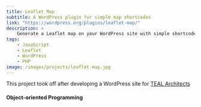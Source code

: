 ```yaml
---
title: Leaflet Map
subtitle: A WordPress plugin for simple map shortcodes
link: "https://wordpress.org/plugins/leaflet-map/"
description: >
    Generate a Leaflet map on your WordPress site with simple shortcodes
tags:
    - JavaScript
    - Leaflet
    - WordPress
    - PHP
image: /images/projects/leaflet-map.jpg
---
```


This project took off after developing a WordPress site for [TEAL Architects](http://tealarchitects.com/) 

#### Object-oriented Programming